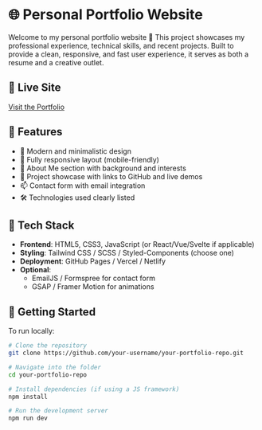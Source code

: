 # 🌐 Personal Portfolio Website

Welcome to my personal portfolio website 🙂 This project showcases my professional experience, technical skills, and recent projects. Built to provide a clean, responsive, and fast user experience, it serves as both a resume and a creative outlet.

## 🔗 Live Site

[Visit the Portfolio]( https://bt12.netlify.app/ )

## 📸 Features

- 🌟 Modern and minimalistic design
- 📱 Fully responsive layout (mobile-friendly)
- 🧠 About Me section with background and interests
- 💼 Project showcase with links to GitHub and live demos
- 📫 Contact form with email integration
- 🛠️ Technologies used clearly listed

## 🧪 Tech Stack

- **Frontend**: HTML5, CSS3, JavaScript (or React/Vue/Svelte if applicable)
- **Styling**: Tailwind CSS / SCSS / Styled-Components (choose one)
- **Deployment**: GitHub Pages / Vercel / Netlify
- **Optional**:
  - EmailJS / Formspree for contact form
  - GSAP / Framer Motion for animations

## 🚀 Getting Started

To run locally:

```bash
# Clone the repository
git clone https://github.com/your-username/your-portfolio-repo.git

# Navigate into the folder
cd your-portfolio-repo

# Install dependencies (if using a JS framework)
npm install

# Run the development server
npm run dev
